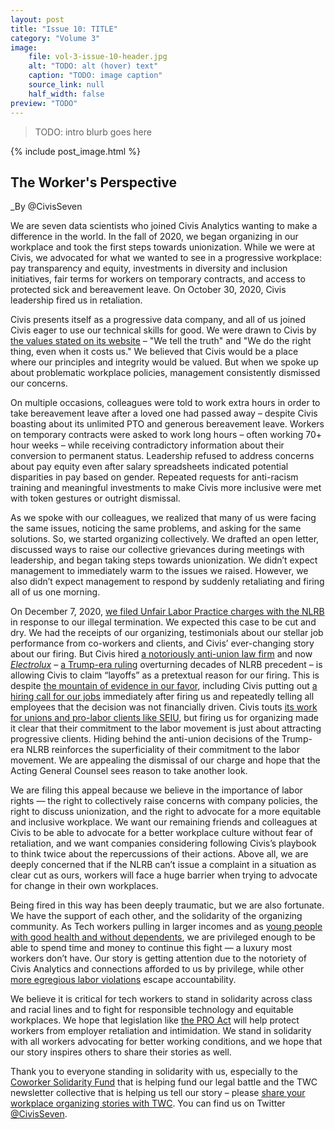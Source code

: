 ```yaml
---
layout: post
title: "Issue 10: TITLE"
category: "Volume 3"
image:
    file: vol-3-issue-10-header.jpg
    alt: "TODO: alt (hover) text"
    caption: "TODO: image caption"
    source_link: null
    half_width: false
preview: "TODO"
---
```


> TODO: intro blurb goes here

<!-- DO NOT remove the excerpt tag -->
<!--excerpt-->
<!-- remaining content goes below here -->

<!-- DO NOT remove the header image -->
{% include post_image.html %}

## The Worker's Perspective

_By @CivisSeven

We are seven data scientists who joined Civis Analytics wanting to make a difference in the world. In the fall of 2020, we began organizing in our workplace and took the first steps towards unionization. While we were at Civis, we advocated for what we wanted to see in a progressive workplace: pay transparency and equity, investments in diversity and inclusion initiatives, fair terms for workers on temporary contracts, and access to protected sick and bereavement leave. On October 30, 2020, Civis leadership fired us in retaliation. 

Civis presents itself as a progressive data company, and all of us joined Civis eager to use our technical skills for good. We were drawn to Civis by [the values stated on its website](https://www.civisanalytics.com/mission/) – "We tell the truth" and "We do the right thing, even when it costs us." We believed that Civis would be a place where our principles and integrity would be valued. But when we spoke up about problematic workplace policies, management consistently dismissed our concerns.

On multiple occasions, colleagues were told to work extra hours in order to take bereavement leave after a loved one had passed away – despite Civis boasting about its unlimited PTO and generous bereavement leave. Workers on temporary contracts were asked to work long hours – often working 70+ hour weeks – while receiving contradictory information about their conversion to permanent status. Leadership refused to address concerns about pay equity even after salary spreadsheets indicated potential disparities in pay based on gender. Repeated requests for anti-racism training and meaningful investments to make Civis more inclusive were met with token gestures or outright dismissal.

As we spoke with our colleagues, we realized that many of us were facing the same issues, noticing the same problems, and asking for the same solutions. So, we started organizing collectively. We drafted an open letter, discussed ways to raise our collective grievances during meetings with leadership, and began taking steps towards unionization. We didn’t expect management to immediately warm to the issues we raised. However, we also didn’t expect management to respond by suddenly retaliating and firing all of us one morning.

On December 7, 2020, [we filed Unfair Labor Practice charges with the NLRB](https://www.nlrb.gov/case/13-CA-269890) in response to our illegal termination. We expected this case to be cut and dry. We had the receipts of our organizing, testimonials about our stellar job performance from co-workers and clients, and Civis’ ever-changing story about our firing. But Civis hired [a notoriously anti-union law firm](https://www.versobooks.com/blogs/4267-union-busting-on-campus-jackson-lewis-and-higher-education-anti-unionism) and now [_Electrolux_](https://www.nlrb.gov/case/15-CA-206187) – [a Trump-era ruling](https://www.epi.org/publication/unprecedented-the-trump-nlrbs-attack-on-workers-rights/) overturning decades of NLRB precedent – is allowing Civis to claim “layoffs” as a pretextual reason for our firing. This is despite [the mountain of evidence in our favor](https://nymag.com/intelligencer/2021/04/civis-analytics-accused-of-firing-workers-for-speaking-up.html), including Civis putting out [a hiring call for our jobs](https://web.archive.org/web/20201106222003/https://www.civisanalytics.com/careers/) immediately after firing us and repeatedly telling all employees that the decision was not financially driven. Civis touts [its work for unions and pro-labor clients like SEIU](https://www.techtransparencyproject.org/articles/civis-analytics), but firing us for organizing made it clear that their commitment to the labor movement is just about attracting progressive clients. Hiding behind the anti-union decisions of the Trump-era NLRB reinforces the superficiality of their commitment to the labor movement. We are appealing the dismissal of our charge and hope that the Acting General Counsel sees reason to take another look. 

We are filing this appeal because we believe in the importance of labor rights — the right to collectively raise concerns with company policies, the right to discuss unionization, and the right to advocate for a more equitable and inclusive workplace. We want our remaining friends and colleagues at Civis to be able to advocate for a better workplace culture without fear of retaliation, and we want companies considering following Civis’s playbook to think twice about the repercussions of their actions. Above all, we are deeply concerned that if the NLRB can’t issue a complaint in a situation as clear cut as ours, workers will face a huge barrier when trying to advocate for change in their own workplaces. 

Being fired in this way has been deeply traumatic, but we are also fortunate. We have the support of each other, and the solidarity of the organizing community. As Tech workers pulling in larger incomes and as [young people with good health and without dependents](https://onezero.medium.com/employer-tied-health-care-is-also-a-tech-accountability-issue-42f4dd2f8601), we are privileged enough to be able to spend time and money to continue this fight — a luxury most workers don’t have. Our story is getting attention due to the notoriety of Civis Analytics and connections afforded to us by privilege, while other [more egregious labor violations](https://www.buzzfeednews.com/article/carolineodonovan/amazon-union-labor-violations-nlrb) escape accountability. 

We believe it is critical for tech workers to stand in solidarity across class and racial lines and to fight for responsible technology and equitable workplaces. We hope that legislation like [the PRO Act](https://passtheproact.org/) will help protect workers from employer retaliation and intimidation. We stand in solidarity with all workers advocating for better working conditions, and we hope that our story inspires others to share their stories as well. 

Thank you to everyone standing in solidarity with us, especially to the [Coworker Solidarity Fund](https://coworkerfund.org/) that is helping fund our legal battle and the TWC newsletter collective that is helping us tell our story – please [share your workplace organizing stories with TWC](https://news.techworkerscoalition.org/call-for-submissions/). You can find us on Twitter [@CivisSeven](https://twitter.com/@CivisSeven).
